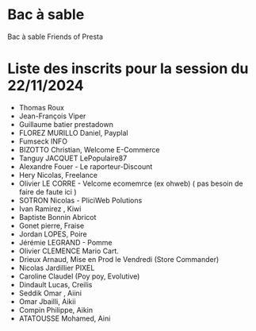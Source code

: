 # Bac à sable
Bac à sable Friends of Presta

# Liste des inscrits pour la session du 22/11/2024

- Thomas Roux
- Jean-François Viper
- Guillaume batier prestadown
- FLOREZ MURILLO Daniel, Payplal
- Fumseck INFO
- BIZOTTO Christian, Welcome E-Commerce
- Tanguy JACQUET LePopulaire87
- Alexandre Fouer - Le raporteur-Discount
- Hery Nicolas, Freelance
- Olivier LE CORRE - Velcome ecomemrce (ex ohweb) ( pas besoin de faire de faute ici )
- SOTRON Nicolas - PliciWeb Polutions
- Ivan Ramirez , Kiwi
- Baptiste Bonnin Abricot
- Gonet pierre, Fraise
- Jordan LOPES, Poire
- Jérémie LEGRAND - Pomme
- Olivier CLEMENCE Mario Cart.
- Drieux Arnaud, Mise en Prod le Vendredi (Store Commander)
- Nicolas Jardillier PIXEL
- Caroline Claudel (Poy poy, Evolutive)
- Dindault Lucas, Creilis
- Seddik Omar , Aiini
- Omar Jbailli, Aikii
- Compin Philippe, Aikin
- ATATOUSSE Mohamed, Aini
